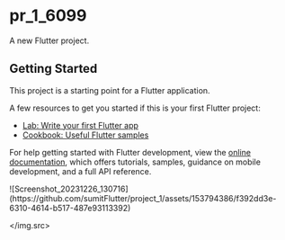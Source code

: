 # pr_1_6099

A new Flutter project.

## Getting Started

This project is a starting point for a Flutter application.

A few resources to get you started if this is your first Flutter project:

- [Lab: Write your first Flutter app](https://docs.flutter.dev/get-started/codelab)
- [Cookbook: Useful Flutter samples](https://docs.flutter.dev/cookbook)

For help getting started with Flutter development, view the
[online documentation](https://docs.flutter.dev/), which offers tutorials,
samples, guidance on mobile development, and a full API reference.
<p>
  <img.src>
    ![Screenshot_20231226_130716](https://github.com/sumitFlutter/project_1/assets/153794386/f392dd3e-6310-4614-b517-487e93113392)

  </img.src>
</p>
